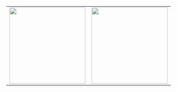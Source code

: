 <table>
  <tr>
    <td><img height=200 width="auto" src="https://github-readme-stats.vercel.app/api?username=xxedrixx&show_icons=true&theme=github_dark_dimmed" /></td>
    <td><img height=200 width="auto" src="https://github-readme-stats.vercel.app/api/top-langs/?username=xxedrixx&layout=compact" /></td>
  </tr>
</table>

